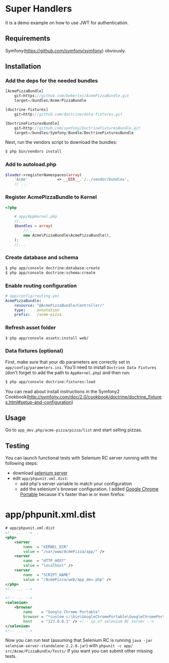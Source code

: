 Super Handlers
=================

It is a demo example on how to use JWT for authentication.

Requirements
------------

Symfony(https://github.com/symfony/symfony) obviously.

Installation
------------

### Add the deps for the needed bundles

``` php
[AcmePizzaBundle]
    git=https://github.com/beberlei/AcmePizzaBundle.git
    target=/bundles/Acme/PizzaBundle

[doctrine-fixtures]
    git=http://github.com/doctrine/data-fixtures.git

[DoctrineFixturesBundle]
    git=http://github.com/symfony/DoctrineFixturesBundle.git
    target=/bundles/Symfony/Bundle/DoctrineFixturesBundle
```
Next, run the vendors script to download the bundles:

``` bash
$ php bin/vendors install
```

### Add to autoload.php

``` php
$loader->registerNamespaces(array(
    'Acme'             => __DIR__.'/../vendor/bundles',
    // ...
```

### Register AcmePizzaBundle to Kernel

``` php
<?php

    # app/AppKernel.php
    //...
    $bundles = array(
        //...
        new Acme\PizzaBundle\AcmePizzaBundle(),
    );
    //...
```

### Create database and schema

``` bash
$ php app/console doctrine:database:create
$ php app/console doctrine:schema:create
```

### Enable routing configuration

``` yaml
# app/config/routing.yml
AcmePizzaBundle:
    resource: "@AcmePizzaBundle/Controller/"
    type:     annotation
    prefix:   /acme-pizza
```

### Refresh asset folder

``` bash
$ php app/console assets:install web/
```

### Data fixtures (optional)

First, make sure that your db parameters are correctly set in `app/config/parameters.ini`.
You'll need to install ``Doctrine Data Fixtures`` (don't forget to add the
path to `AppKernel.php`) and then run:

``` bash
$ php app/console doctrine:fixtures:load
```

You can read about install instructions in the Symfony2 Cookbook(http://symfony.com/doc/2.0/cookbook/doctrine/doctrine_fixtures.html#setup-and-configuration)

Usage
-----

Go to `app_dev.php/acme-pizza/pizza/list` and start selling pizzas.

Testing
-------

You can launch functional tests with Selenium RC server running with the following
steps:

-   download [selenium server](http://selenium.googlecode.com/files/selenium-server-standalone-2.2.0.jar)
-   edit `app/phpunit.xml.dist`:
    -   add php's server variable to match your configuration
    -   add the selenium's browser configuration. I added [Google Chrome Portable]()
        because it's faster than ie or even firefox.

# app/phpunit.xml.dist

``` xml
# app/phpunit.xml.dist
<!-- ... -->
<php>
    <server
        name  = "KERNEL_DIR"
        value = "/var/www/AcmePizza/app/" />
    <server
        name  = "HTTP_HOST"
        value = "localhost" />
    <server
        name  = "SCRIPT_NAME"
        value = "/AcmePizza/web/app_dev.php" />
</php>
<!-- ... -->

<!-- ... -->
<selenium>
    <browser
        name    = "Google Chrome Portable"
        browser = "*custom c:\bin\GoogleChromePortable\GoogleChromePortable.exe -disable-popup-blocking -proxy-server=127.0.0.1:4444"
        host    = "127.0.0.1" /> <!-- ip of selenium RC server -->
</selenium>
<!-- ... -->
```

Now you can run test (assuming that Selenium RC is running `java -jar selenium-server-standalone-2.2.0.jar`)
with `phpunit -c app/ src/Acme/PizzaBundle/Tests/`
If you want you can submit other missing tests.
